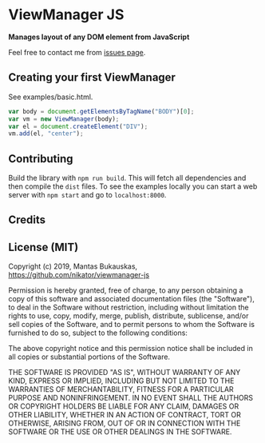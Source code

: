 # ViewManager JS

**Manages layout of any DOM element from JavaScript**

Feel free to contact me from [issues page](https://github.com/nikator/viewmanager-js/issues).

## Creating your first ViewManager

See examples/basic.html. 

```javascript
var body = document.getElementsByTagName("BODY")[0];
var vm = new ViewManager(body);
var el = document.createElement("DIV");
vm.add(el, "center");
```

## Contributing
Build the library with `npm run build`. This will fetch all dependencies and then compile the `dist` files. To see the examples locally you can start a web server with `npm start` and go to `localhost:8000`. 

## Credits

## License (MIT)
Copyright (c) 2019, Mantas Bukauskas, https://github.com/nikator/viewmanager-js

Permission is hereby granted, free of charge, to any person obtaining
a copy of this software and associated documentation files (the
"Software"), to deal in the Software without restriction, including
without limitation the rights to use, copy, modify, merge, publish,
distribute, sublicense, and/or sell copies of the Software, and to
permit persons to whom the Software is furnished to do so, subject to
the following conditions:

The above copyright notice and this permission notice shall be
included in all copies or substantial portions of the Software.

THE SOFTWARE IS PROVIDED "AS IS", WITHOUT WARRANTY OF ANY KIND,
EXPRESS OR IMPLIED, INCLUDING BUT NOT LIMITED TO THE WARRANTIES OF
MERCHANTABILITY, FITNESS FOR A PARTICULAR PURPOSE AND
NONINFRINGEMENT. IN NO EVENT SHALL THE AUTHORS OR COPYRIGHT HOLDERS BE
LIABLE FOR ANY CLAIM, DAMAGES OR OTHER LIABILITY, WHETHER IN AN ACTION
OF CONTRACT, TORT OR OTHERWISE, ARISING FROM, OUT OF OR IN CONNECTION
WITH THE SOFTWARE OR THE USE OR OTHER DEALINGS IN THE SOFTWARE.

